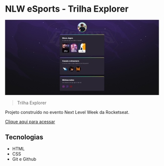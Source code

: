 # NLW eSports - Trilha Explorer

![preview](./.github/preview.png)

> Trilha Explorer

Projeto construído no evento Next Level Week da Rocketseat.

[Clique aqui para acessar](https://italol.github.io/NLW/)

## Tecnologias

- HTML
- CSS
- Git e Github
